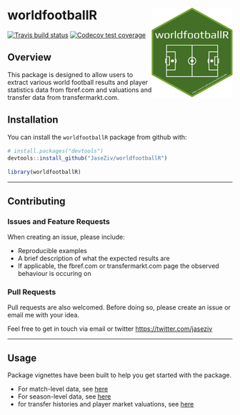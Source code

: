 
<!-- README.md is generated from README.Rmd. Please edit that file -->

# worldfootballR <img src="man/figures/logo.png" align="right" width="181" height="201"/>

<!-- badges: start -->

[![Travis build
status](https://travis-ci.org/JaseZiv/worldfootballR.svg?branch=main)](https://travis-ci.org/JaseZiv/worldfootballR)
[![Codecov test
coverage](https://codecov.io/gh/JaseZiv/worldfootballR/branch/master/graph/badge.svg)](https://codecov.io/gh/JaseZiv/worldfootballR?branch=master)
<!-- badges: end -->

## Overview

This package is designed to allow users to extract various world
football results and player statistics data from fbref.com and
valuations and transfer data from transfermarkt.com.

## Installation

You can install the `worldfootballR` package from github with:

``` r
# install.packages("devtools")
devtools::install_github("JaseZiv/worldfootballR")
```

``` r
library(worldfootballR)
```

-----

## Contributing

### Issues and Feature Requests

When creating an issue, please include:

  - Reproducible examples
  - A brief description of what the expected results are
  - If applicable, the fbref.com or transfermarkt.com page the observed
    behaviour is occuring on

### Pull Requests

Pull requests are also welcomed. Before doing so, please create an issue
or email me with your idea.

Feel free to get in touch via email or twitter
<https://twitter.com/jaseziv>

-----

## Usage

Package vignettes have been built to help you get started with the
package.

  - For match-level data, see
    [here](https://jaseziv.github.io/worldfootballR/articles/extract-match-data.html)
  - For season-level data, see
    [here](https://jaseziv.github.io/worldfootballR/articles/extract-season-data.html)
  - for transfer histories and player market valuations, see
    [here](https://jaseziv.github.io/worldfootballR/articles/extract-valuation-data.html)
